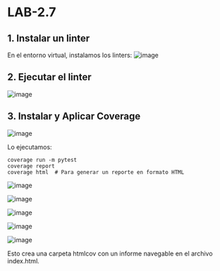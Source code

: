# LAB-2.7

## 1. Instalar un linter 
En el entorno virtual, instalamos los linters:
![image](https://github.com/user-attachments/assets/9ae292f8-1206-4b68-b7d5-c0b30fe26133)

## 2. Ejecutar el linter

![image](https://github.com/user-attachments/assets/debc99de-79e9-4ef7-827f-04309a2627b6)


## 3. Instalar y Aplicar Coverage

![image](https://github.com/user-attachments/assets/ef8f587a-2ad5-4bb6-9dfd-4608117a8830)

Lo ejecutamos:
```
coverage run -m pytest
coverage report
coverage html  # Para generar un reporte en formato HTML
```
![image](https://github.com/user-attachments/assets/fa4a3b8b-74ab-44d1-9314-7779bb448e77)

![image](https://github.com/user-attachments/assets/21196234-751c-416d-bfe9-1f9d5c31e292)

![image](https://github.com/user-attachments/assets/99d1983a-e81a-4b60-86a1-b9c05c71cb45)

![image](https://github.com/user-attachments/assets/c3f42efc-8776-458c-9d51-5ee426109536)

![image](https://github.com/user-attachments/assets/41aaa00d-8172-4bcb-ba23-4d0ac55ec860)

Esto crea una carpeta htmlcov con un informe navegable en el archivo index.html.


